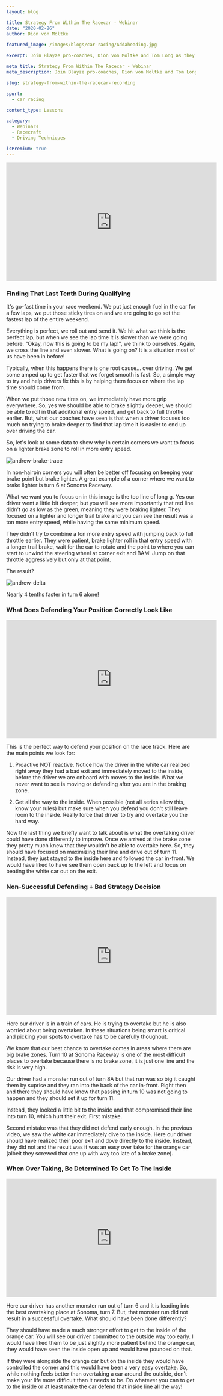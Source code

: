 ```yaml
---
layout: blog

title: Strategy From Within The Racecar - Webinar
date: "2020-02-26"
author: Dion von Moltke

featured_image: /images/blogs/car-racing/Addaheading.jpg

excerpt: Join Blayze pro-coaches, Dion von Moltke and Tom Long as they discuss different strategies drivers need to know and how to adapt to different situations from within the car.  This Blayze webinar is a must watch for all racecar drivers.

meta_title: Strategy From Within The Racecar - Webinar
meta_description: Join Blayze pro-coaches, Dion von Moltke and Tom Long as they discuss different strategies drivers need to know and how to adapt to different situations from within the car.  From finding the last tenth of a second in qualifying to successfully defending your position, this Blayze webinar is a must watch for all racecar drivers.

slug: strategy-from-within-the-racecar-recording

sport:
  - car racing

content_type: Lessons

category:
  - Webinars
  - Racecraft
  - Driving Techniques

isPremium: true 
---
```


<iframe title="Blog iFrame" id="videoIframe" width="560" height="315" src="https://www.youtube.com/embed/ANtZOVbeEr0" frameborder="0" allow="accelerometer; autoplay; encrypted-media; gyroscope; picture-in-picture" allowfullscreen></iframe>

### Finding That Last Tenth During Qualifying

It's go-fast time in your race weekend. We put just enough fuel in the car for a few laps, we put those sticky tires on and we are going to go set the fastest lap of the entire weekend.

Everything is perfect, we roll out and send it. We hit what we think is the perfect lap, but when we see the lap time it is slower than we were going before. "Okay, now this is going to be my lap!", we think to ourselves. Again, we cross the line and even slower. What is going on? It is a situation most of us have been in before!

Typically, when this happens there is one root cause... over driving. We get some amped up to get faster that we forget smooth is fast. So, a simple way to try and help drivers fix this is by helping them focus on where the lap time should come from.

When we put those new tires on, we immediately have more grip everywhere. So, yes we should be able to brake slightly deeper, we should be able to roll in that additional entry speed, and get back to full throttle earlier. But, what our coaches have seen is that when a driver focuses too much on trying to brake deeper to find that lap time it is easier to end up over driving the car.

So, let's look at some data to show why in certain corners we want to focus on a lighter brake zone to roll in more entry speed.

![andrew-brake-trace](https://blayze.io/assets/images/blogs/car-racing/Andrew-1.jpg)

In non-hairpin corners you will often be better off focusing on keeping your brake point but brake lighter. A great example of a corner where we want to brake lighter is turn 6 at Sonoma Raceway.

What we want you to focus on in this image is the top line of long g. Yes our driver went a little bit deeper, but you will see more importantly that red line didn't go as low as the green, meaning they were braking lighter. They focused on a lighter and longer trail brake and you can see the result was a ton more entry speed, while having the same minimum speed.

They didn't try to combine a ton more entry speed with jumping back to full throttle earlier. They were patient, brake lighter roll in that entry speed with a longer trail brake, wait for the car to rotate and the point to where you can start to unwind the steering wheel at corner exit and BAM! Jump on that throttle aggressively but only at that point.

The result?

![andrew-delta](https://blayze.io/assets/images/blogs/car-racing/Andrew-2.jpg)

Nearly 4 tenths faster in turn 6 alone!

### What Does Defending Your Position Correctly Look Like

<iframe title="Blog iFrame" width="560" height="315" src="https://www.youtube.com/embed/PsSIHHMmiok" frameborder="0" allow="accelerometer; autoplay; encrypted-media; gyroscope; picture-in-picture" allowfullscreen></iframe>

This is the perfect way to defend your position on the race track. Here are the main points we look for:

1. Proactive NOT reactive. Notice how the driver in the white car realized right away they had a bad exit and immediately moved to the inside, before the driver we are onboard with moves to the inside. What we never want to see is moving or defending after you are in the braking zone.

2) Get all the way to the inside. When possible (not all series allow this, know your rules) but make sure when you defend you don't still leave room to the inside. Really force that driver to try and overtake you the hard way.

Now the last thing we briefly want to talk about is what the overtaking driver could have done differently to improve. Once we arrived at the brake zone they pretty much knew that they wouldn't be able to overtake here. So, they should have focused on maximizing their line and drive out of turn 11. Instead, they just stayed to the inside here and followed the car in-front. We would have liked to have see them open back up to the left and focus on beating the white car out on the exit.

### Non-Successful Defending + Bad Strategy Decision

<iframe title="Blog iFrame" width="560" height="315" src="https://www.youtube.com/embed/_4tWmrb0jlY" frameborder="0" allow="accelerometer; autoplay; encrypted-media; gyroscope; picture-in-picture" allowfullscreen></iframe>

Here our driver is in a train of cars. He is trying to overtake but he is also worried about being overtaken. In these situations being smart is critical and picking your spots to overtake has to be carefully thoughout.

We know that our best chance to overtake comes in areas where there are big brake zones. Turn 10 at Sonoma Raceway is one of the most difficult places to overtake because there is no brake zone, it is just one line and the risk is very high.

Our driver had a monster run out of turn 8A but that run was so big it caught them by suprise and they ran into the back of the car in-front. Right then and there they should have know that passing in turn 10 was not going to happen and they should set it up for turn 11.

Instead, they looked a little bit to the inside and that compromised their line into turn 10, which hurt their exit. First mistake.

Second mistake was that they did not defend early enough. In the previous video, we saw the white car immediately dive to the inside. Here our driver should have realized their poor exit and dove directly to the inside. Instead, they did not and the result was it was an easy over take for the orange car (albeit they screwed that one up with way too late of a brake zone).

### When Over Taking, Be Determined To Get To The Inside

<iframe title="Blog iFrame" width="560" height="315" src="https://www.youtube.com/embed/MhMjp8n5zgE" frameborder="0" allow="accelerometer; autoplay; encrypted-media; gyroscope; picture-in-picture" allowfullscreen></iframe>

Here our driver has another monster run out of turn 6 and it is leading into the best overtaking place at Sonoma, turn 7. But, that monster run did not result in a successful overtake. What should have been done differently?

They should have made a much stronger effort to get to the inside of the orange car. You will see our driver committed to the outside way too early. I would have liked them to be just slightly more patient behind the orange car, they would have seen the inside open up and would have pounced on that.

If they were alongside the orange car but on the inside they would have controlled the corner and this would have been a very easy overtake. So, while nothing feels better than overtaking a car around the outside, don't make your life more difficult than it needs to be. Do whatever you can to get to the inside or at least make the car defend that inside line all the way!
